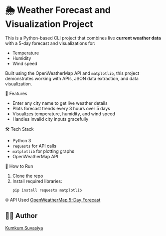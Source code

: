 # 🌦️ Weather Forecast and Visualization Project

This is a Python-based CLI project that combines live **current weather data** with a 5-day forecast and visualizations for:
- Temperature
- Humidity
- Wind speed

Built using the OpenWeatherMap API and `matplotlib`, this project demonstrates working with APIs, JSON data extraction, and data visualization.

🔧 Features
-  Enter any city name to get live weather details
-  Plots forecast trends every 3 hours over 5 days
-  Visualizes temperature, humidity, and wind speed
-  Handles invalid city inputs gracefully

🛠 Tech Stack
- Python 3
- `requests` for API calls
- `matplotlib` for plotting graphs
- OpenWeatherMap API

🚀 How to Run
1. Clone the repo  
2. Install required libraries:
   ```bash
   pip install requests matplotlib

🌐 API Used
[OpenWeatherMap 5-Day Forecast](https://openweathermap.org/forecast5)

## 👨‍💻 Author
[Kumkum Suvasiya](www.linkedin.com/in/kumkum-suvasiya)

